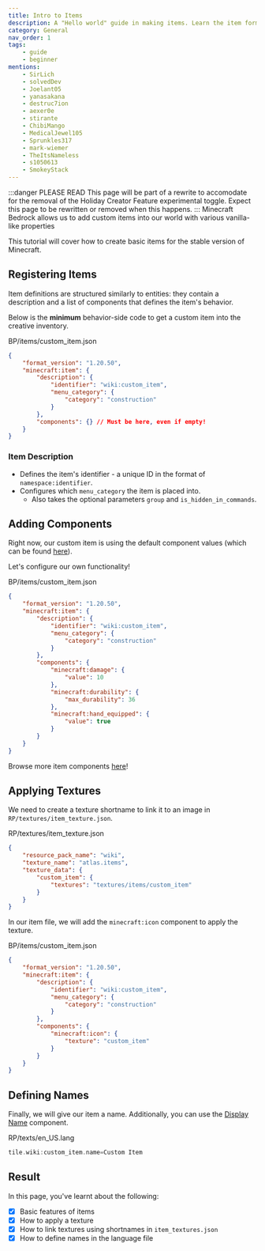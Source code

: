 ```yaml
---
title: Intro to Items
description: A "Hello world" guide in making items. Learn the item format and how to create basic custom items.
category: General
nav_order: 1
tags:
    - guide
    - beginner
mentions:
    - SirLich
    - solvedDev
    - Joelant05
    - yanasakana
    - destruc7ion
    - aexer0e
    - stirante
    - ChibiMango
    - MedicalJewel105
    - Sprunkles317
    - mark-wiemer
    - TheItsNameless
    - s1050613
    - SmokeyStack
---
```


:::danger PLEASE READ
This page will be part of a rewrite to accomodate for the removal of the Holiday Creator Feature experimental toggle. Expect this page to be rewritten or removed when this happens.
:::
Minecraft Bedrock allows us to add custom items into our world with various vanilla-like properties

This tutorial will cover how to create basic items for the stable version of Minecraft.

## Registering Items

Item definitions are structured similarly to entities: they contain a description and a list of components that defines the item's behavior.

Below is the **minimum** behavior-side code to get a custom item into the creative inventory.

<CodeHeader>BP/items/custom_item.json</CodeHeader>

```json
{
    "format_version": "1.20.50",
    "minecraft:item": {
        "description": {
            "identifier": "wiki:custom_item",
            "menu_category": {
                "category": "construction"
            }
        },
        "components": {} // Must be here, even if empty!
    }
}
```

### Item Description

-   Defines the item's identifier - a unique ID in the format of `namespace:identifier`.
-   Configures which `menu_category` the item is placed into.
    -   Also takes the optional parameters `group` and `is_hidden_in_commands`.

## Adding Components

Right now, our custom item is using the default component values (which can be found [here](/items/item-components)).

Let's configure our own functionality!

<CodeHeader>BP/items/custom_item.json</CodeHeader>

```json
{
    "format_version": "1.20.50",
    "minecraft:item": {
        "description": {
            "identifier": "wiki:custom_item",
            "menu_category": {
                "category": "construction"
            }
        },
        "components": {
            "minecraft:damage": {
                "value": 10
            },
            "minecraft:durability": {
                "max_durability": 36
            },
            "minecraft:hand_equipped": {
                "value": true
            }
        }
    }
}
```

Browse more item components [here](/items/item-components)!

## Applying Textures

We need to create a texture shortname to link it to an image in `RP/textures/item_texture.json`.

<CodeHeader>RP/textures/item_texture.json</CodeHeader>

```json
{
    "resource_pack_name": "wiki",
    "texture_name": "atlas.items",
    "texture_data": {
        "custom_item": {
            "textures": "textures/items/custom_item"
        }
    }
}
```

In our item file, we will add the `minecraft:icon` component to apply the texture.

<CodeHeader>BP/items/custom_item.json</CodeHeader>

```json
{
    "format_version": "1.20.50",
    "minecraft:item": {
        "description": {
            "identifier": "wiki:custom_item",
            "menu_category": {
                "category": "construction"
            }
        },
        "components": {
            "minecraft:icon": {
                "texture": "custom_item"
            }
        }
    }
}
```

## Defining Names

Finally, we will give our item a name. Additionally, you can use the [Display Name](/items/item-components#display_name) component.

<CodeHeader>RP/texts/en_US.lang</CodeHeader>

```c
tile.wiki:custom_item.name=Custom Item
```

## Result

In this page, you've learnt about the following:

-   [x] Basic features of items
-   [x] How to apply a texture
-   [x] How to link textures using shortnames in `item_textures.json`
-   [x] How to define names in the language file
